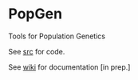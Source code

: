 # PopGen
Tools for Population Genetics

See [src](https://github.com/scrameri/PopGen/src) for code.

See [wiki](https://github.com/scrameri/PopGen/wiki) for documentation [in prep.]
